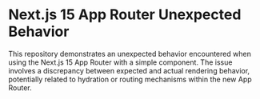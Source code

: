 # Next.js 15 App Router Unexpected Behavior

This repository demonstrates an unexpected behavior encountered when using the Next.js 15 App Router with a simple component. The issue involves a discrepancy between expected and actual rendering behavior, potentially related to hydration or routing mechanisms within the new App Router.